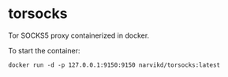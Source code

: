 # torsocks

Tor SOCKS5 proxy containerized in docker.  

To start the container:  
```
docker run -d -p 127.0.0.1:9150:9150 narvikd/torsocks:latest
```
